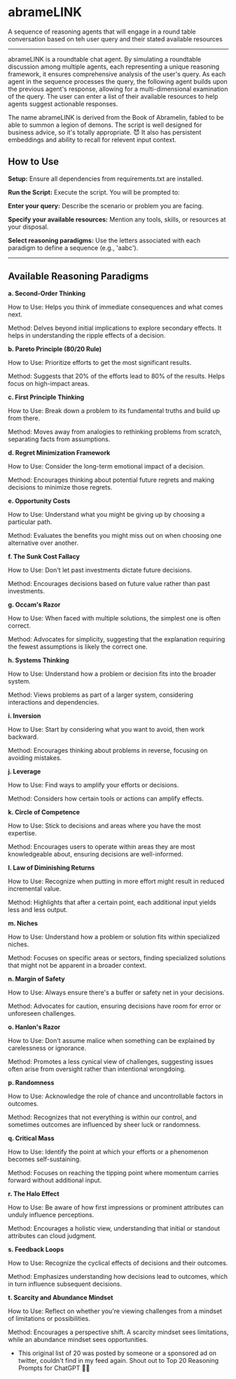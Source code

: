 # abrameLINK

A sequence of reasoning agents that will engage in a round table conversation based on teh user query and their stated available resources

---

abrameLINK is a roundtable chat agent. By simulating a roundtable discussion among multiple agents, each representing a unique reasoning framework, it ensures comprehensive analysis of the user's query. As each agent in the sequence processes the query, the following agent builds upon the previous agent's response, allowing for a multi-dimensional examination of the query. The user can enter a list of their available resources to help agents suggest actionable responses.

The name abrameLINK is derived from the Book of Abramelin, fabled to be able to summon a legion of demons. The script is well designed for business advice, so it's totally appropriate. 😈 It also has persistent embeddings and ability to recall for relevent input context.

## How to Use

  **Setup:** Ensure all dependencies from requirements.txt are installed.
  
  **Run the Script:** Execute the script. You will be prompted to:
  
  **Enter your query:** Describe the scenario or problem you are facing.
  
  **Specify your available resources:** Mention any tools, skills, or resources at your disposal.
  
  **Select reasoning paradigms:** Use the letters associated with each paradigm to define a sequence (e.g., 'aabc').

---

## Available Reasoning Paradigms

**a. Second-Order Thinking**

How to Use: Helps you think of immediate consequences and what comes next.

Method: Delves beyond initial implications to explore secondary effects. It helps in understanding the ripple effects of a decision.

**b. Pareto Principle (80/20 Rule)**

How to Use: Prioritize efforts to get the most significant results.

Method: Suggests that 20% of the efforts lead to 80% of the results. Helps focus on high-impact areas.

**c. First Principle Thinking**

How to Use: Break down a problem to its fundamental truths and build up from there.

Method: Moves away from analogies to rethinking problems from scratch, separating facts from assumptions.

**d. Regret Minimization Framework**

How to Use: Consider the long-term emotional impact of a decision.

Method: Encourages thinking about potential future regrets and making decisions to minimize those regrets.

**e. Opportunity Costs**

How to Use: Understand what you might be giving up by choosing a particular path.

Method: Evaluates the benefits you might miss out on when choosing one alternative over another.

**f. The Sunk Cost Fallacy**

How to Use: Don't let past investments dictate future decisions.

Method: Encourages decisions based on future value rather than past investments.

**g. Occam's Razor**

How to Use: When faced with multiple solutions, the simplest one is often correct.

Method: Advocates for simplicity, suggesting that the explanation requiring the fewest assumptions is likely the correct one.

**h. Systems Thinking**

How to Use: Understand how a problem or decision fits into the broader system.

Method: Views problems as part of a larger system, considering interactions and dependencies.

**i. Inversion**

How to Use: Start by considering what you want to avoid, then work backward.

Method: Encourages thinking about problems in reverse, focusing on avoiding mistakes.

**j. Leverage**

How to Use: Find ways to amplify your efforts or decisions.

Method: Considers how certain tools or actions can amplify effects.

**k. Circle of Competence**

How to Use: Stick to decisions and areas where you have the most expertise.

Method: Encourages users to operate within areas they are most knowledgeable about, ensuring decisions are well-informed.

**l. Law of Diminishing Returns**

How to Use: Recognize when putting in more effort might result in reduced incremental value.

Method: Highlights that after a certain point, each additional input yields less and less output.

**m. Niches**

How to Use: Understand how a problem or solution fits within specialized niches.

Method: Focuses on specific areas or sectors, finding specialized solutions that might not be apparent in a broader context.

**n. Margin of Safety**

How to Use: Always ensure there's a buffer or safety net in your decisions.

Method: Advocates for caution, ensuring decisions have room for error or unforeseen challenges.

**o. Hanlon's Razor**

How to Use: Don't assume malice when something can be explained by carelessness or ignorance.

Method: Promotes a less cynical view of challenges, suggesting issues often arise from oversight rather than intentional wrongdoing.

**p. Randomness**

How to Use: Acknowledge the role of chance and uncontrollable factors in outcomes.

Method: Recognizes that not everything is within our control, and sometimes outcomes are influenced by sheer luck or randomness.

**q. Critical Mass**

How to Use: Identify the point at which your efforts or a phenomenon becomes self-sustaining.

Method: Focuses on reaching the tipping point where momentum carries forward without additional input.

**r. The Halo Effect**

How to Use: Be aware of how first impressions or prominent attributes can unduly influence perceptions.

Method: Encourages a holistic view, understanding that initial or standout attributes can cloud judgment.

**s. Feedback Loops**

How to Use: Recognize the cyclical effects of decisions and their outcomes.

Method: Emphasizes understanding how decisions lead to outcomes, which in turn influence subsequent decisions.

**t. Scarcity and Abundance Mindset**

How to Use: Reflect on whether you're viewing challenges from a mindset of limitations or possibilities.

Method: Encourages a perspective shift. A scarcity mindset sees limitations, while an abundance mindset sees opportunities.

* This original list of 20 was posted by someone or a sponsored ad on twitter, couldn't find in my feed again. Shout out to Top 20 Reasoning Prompts for ChatGPT 💁‍♂️
